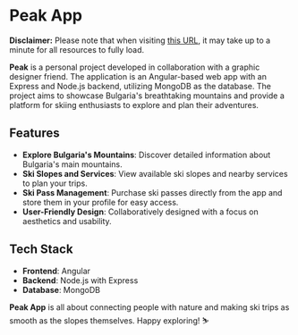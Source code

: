 # Peak App

**Disclaimer:** Please note that when visiting [this URL](https://tsvetelinda.github.io/peak/), it may take up to a minute for all resources to fully load.

**Peak** is a personal project developed in collaboration with a graphic designer friend. The application is an Angular-based web app with an Express and Node.js backend, utilizing MongoDB as the database. The project aims to showcase Bulgaria's breathtaking mountains and provide a platform for skiing enthusiasts to explore and plan their adventures.

## Features

- **Explore Bulgaria's Mountains**: Discover detailed information about Bulgaria's main mountains.
- **Ski Slopes and Services**: View available ski slopes and nearby services to plan your trips.
- **Ski Pass Management**: Purchase ski passes directly from the app and store them in your profile for easy access.
- **User-Friendly Design**: Collaboratively designed with a focus on aesthetics and usability.

## Tech Stack

- **Frontend**: Angular
- **Backend**: Node.js with Express
- **Database**: MongoDB

**Peak App** is all about connecting people with nature and making ski trips as smooth as the slopes themselves. Happy exploring! ⛷️
